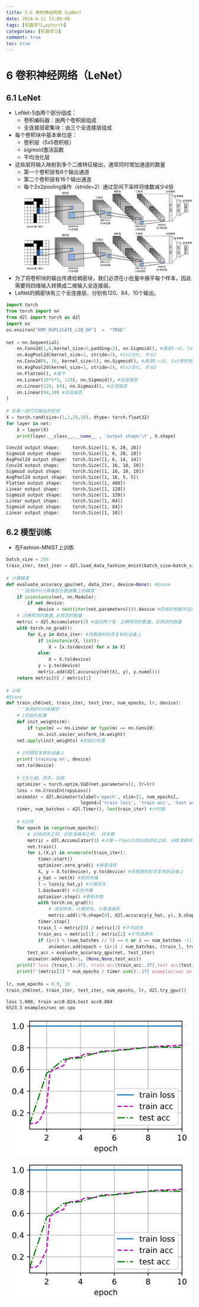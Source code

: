 ```yaml
---
title: 5.6 卷积神经网络（LeNet）
date: 2024-4-21 13:00:00
tags: [机器学习,pytorch]
categories: [机器学习]
comment: true
toc: true
---
```

#  
<!--more-->
# 6 卷积神经网络（LeNet）
## 6.1 LeNet
- LeNet-5由两个部分组成：
    - 卷积编码器：由两个卷积层组成
    - 全连接层密集块：由三个全连接层组成
- 每个卷积块中基本单位是：
    - 卷积层（5x5卷积核）
    - sigmoid激活函数
    - 平均池化层
- 这些层将输入映射到多个二维特征输出，通常同时增加通道的数量
    - 第一个卷积层有6个输出通道
    - 第二个卷积层有16个输出通道
    - 每个2x2pooling操作（stride=2）通过空间下采样将维数减少4倍
![](../../../../../../themes/yilia/source/img/deeplearning/code/pytorch/5_convolution/6_LeNet/1.png)
![](img/deeplearning/code/pytorch/5_convolution/6_LeNet/1.png)
- 为了将卷积块的输出传递给稠密块，我们必须在小批量中展平每个样本，因此需要将四维输入转换成二维输入全连接层。
- LeNet的稠密块有三个全连接层，分别有120、84、10个输出。



```python
import torch
from torch import nn
from d2l import torch as d2l
import os
os.environ["KMP_DUPLICATE_LIB_OK"]  =  "TRUE"

net = nn.Sequential(
    nn.Conv2d(1,6,kernel_size=5,padding=2), nn.Sigmoid(), #通道1->6, 5x5卷积核
    nn.AvgPool2d(kernel_size=2, stride=2), #2x2池化, 步长2
    nn.Conv2d(6, 16, kernel_size=5), nn.Sigmoid(), #通道6->16, 5x5卷积核
    nn.AvgPool2d(kernel_size=2, stride=2), #2x2池化, 步长2
    nn.Flatten(), #展平
    nn.Linear(16*5*5, 120), nn.Sigmoid(), #全连接层
    nn.Linear(120, 84), nn.Sigmoid(), #全连接层
    nn.Linear(84,10) #全连接层
)

# 在每一层打印输出的形状
X = torch.rand(size=(1,1,28,28), dtype= torch.float32)
for layer in net:
    X = layer(X)
    print(layer.__class__.__name__ , 'output shape:\t', X.shape)
```

    Conv2d output shape:	 torch.Size([1, 6, 28, 28])
    Sigmoid output shape:	 torch.Size([1, 6, 28, 28])
    AvgPool2d output shape:	 torch.Size([1, 6, 14, 14])
    Conv2d output shape:	 torch.Size([1, 16, 10, 10])
    Sigmoid output shape:	 torch.Size([1, 16, 10, 10])
    AvgPool2d output shape:	 torch.Size([1, 16, 5, 5])
    Flatten output shape:	 torch.Size([1, 400])
    Linear output shape:	 torch.Size([1, 120])
    Sigmoid output shape:	 torch.Size([1, 120])
    Linear output shape:	 torch.Size([1, 84])
    Sigmoid output shape:	 torch.Size([1, 84])
    Linear output shape:	 torch.Size([1, 10])
    

## 6.2 模型训练
- 在Fashion-MNIST上训练


```python
batch_size = 256
train_iter, test_iter = d2l.load_data_fashion_mnist(batch_size=batch_size)

# 计算精度
def evaluate_accuracy_gpu(net, data_iter, device=None): #@save
    '''使用GPU计算模型在数据集上的精度'''
    if isinstance(net, nn.Module):
        if not device:
            device = next(iter(net.parameters())).device #网络的参数所在的设备
    # 正确预测的数量,总预测的数量
    metric = d2l.Accumulator(2) #返回两个值：正确预测的数量，总预测的数量
    with torch.no_grad():
        for X,y in data_iter: #将数据和标签复制到设备上
            if isinstance(X, list):
                X = [x.to(device) for x in X]
            else:
                X = X.to(device)
            y = y.to(device)
            metric.add(d2l.accuracy(net(X), y), y.numel())
    return metric[0] / metric[1]

# 训练
#@save
def train_ch6(net, train_iter, test_iter, num_epochs, lr, device):
    '''使用GPU训练模型'''
    # 1初始化权重
    def init_weights(m):
        if type(m) == nn.Linear or type(m) == nn.Conv2d:
            nn.init.xavier_uniform_(m.weight)
    net.apply(init_weights) #初始化权重

    # 2将模型复制到设备上
    print('training on', device)
    net.to(device)

    # 3优化器、损失、动画
    optimizer = torch.optim.SGD(net.parameters(), lr=lr)
    loss = nn.CrossEntropyLoss()
    animator = d2l.Animator(xlabel='epoch', xlim=[1, num_epochs],
                            legend=['train loss', 'train acc', 'test acc'])
    timer, num_batches = d2l.Timer(), len(train_iter) #计时器

    # 4训练
    for epoch in range(num_epochs):
        # 训练损失之和，训练准确率之和， 样本数
        metric = d2l.Accumulator(3) #计算一个epoch的训练损失之和，训练准确率之和， 样本数
        net.train()
        for i,(X,y) in enumerate(train_iter):
            timer.start()
            optimizer.zero_grad() #梯度清零
            X, y = X.to(device), y.to(device) #将数据和标签复制到设备上
            y_hat = net(X) #前向传播
            l = loss(y_hat,y) #计算损失
            l.backward() #反向传播
            optimizer.step() #更新参数
            with torch.no_grad():
                # 添加样本，计算损失，计算准确率
                metric.add(1*X.shape[0], d2l.accuracy(y_hat, y), X.shape[0])
            timer.stop()
            train_l = metric[0] / metric[2] #平均损失
            train_acc = metric[1] / metric[2] #平均准确率
            if (i+1) % (num_batches // 5) == 0 or i == num_batches -1:
                animator.add(epoch + (i+1) / num_batches, (train_l, train_acc, None))
        test_acc = evaluate_accuracy_gpu(net, test_iter)
        animator.add(epoch+1, (None,None,test_acc))
    print(f'loss {train_l:.3f}, train acc{train_acc:.3f},test acc{test_acc:.3f}')
    print(f'{metric[2] * num_epochs / timer.sum():.1f} examples/sec on {str(device)}')

lr, num_epochs = 0.9, 10
train_ch6(net, train_iter, test_iter, num_epochs, lr, d2l.try_gpu())
```

    loss 1.000, train acc0.824,test acc0.804
    6523.3 examples/sec on cpu
    


    
![svg](6_LeNet_files/6_LeNet_3_1.svg)
![](img/deeplearning/code/pytorch/5_convolution/6_LeNet_files/6_LeNet_3_1.svg)

